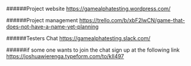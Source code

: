######Project website
https://gamealphatesting.wordpress.com/

######Project management
https://trello.com/b/xbF2lwCN/game-that-does-not-have-a-name-yet-planning

######Testers Chat
https://gamealphatesting.slack.com/

######if some one wants to join the chat sign up at the following link
https://joshuawierenga.typeform.com/to/kIl497
